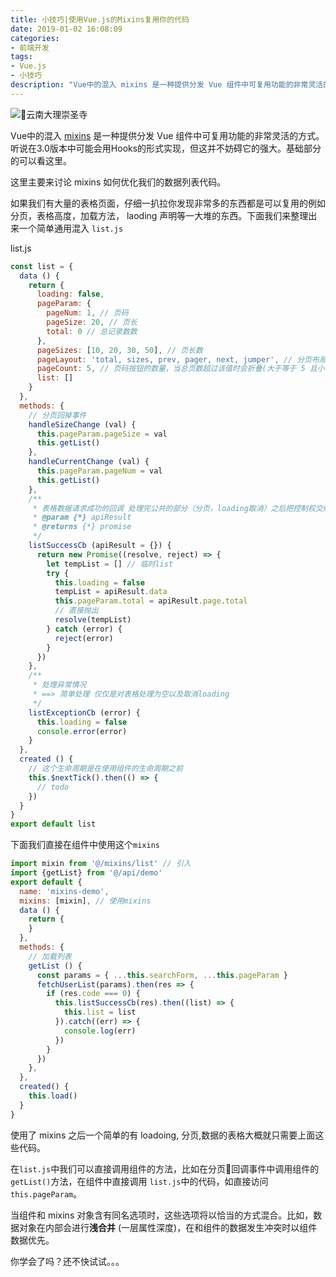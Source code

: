 ```yaml
---
title: 小技巧|使用Vue.js的Mixins复用你的代码
date: 2019-01-02 16:08:09
categories:
- 前端开发
tags:
- Vue.js
- 小技巧
description: "Vue中的混入 mixins 是一种提供分发 Vue 组件中可复用功能的非常灵活的方式。听说在3.0版本中可能会用Hooks的形式实现，但这并不妨碍它的强大。"
---
```

![云南大理崇圣寺](https://raw.githubusercontent.com/dunizb/cloudimg/master/blog/201901/Vue-js-Mixins/banner.jpg)

Vue中的混入 [mixins](https://cn.vuejs.org/v2/guide/mixins.html) 是一种提供分发 Vue 组件中可复用功能的非常灵活的方式。听说在3.0版本中可能会用Hooks的形式实现，但这并不妨碍它的强大。基础部分的可以看这里。


这里主要来讨论 mixins 如何优化我们的数据列表代码。

如果我们有大量的表格页面，仔细一扒拉你发现非常多的东西都是可以复用的例如分页，表格高度，加载方法， laoding 声明等一大堆的东西。下面我们来整理出来一个简单通用混入 `list.js`

list.js
```js
const list = {
  data () {
    return {
      loading: false,
      pageParam: {
        pageNum: 1, // 页码
        pageSize: 20, // 页长
        total: 0 // 总记录数数
      },
      pageSizes: [10, 20, 30, 50], // 页长数
      pageLayout: 'total, sizes, prev, pager, next, jumper', // 分页布局
      pageCount: 5, // 页码按钮的数量，当总页数超过该值时会折叠(大于等于 5 且小于等于 21 的奇数)
      list: []
    }
  },
  methods: {
    // 分页回掉事件
    handleSizeChange (val) {
      this.pageParam.pageSize = val
      this.getList()
    },
    handleCurrentChange (val) {
      this.pageParam.pageNum = val
      this.getList()
    },
    /**
     * 表格数据请求成功的回调 处理完公共的部分（分页，loading取消）之后把控制权交给页面
     * @param {*} apiResult
     * @returns {*} promise
     */
    listSuccessCb (apiResult = {}) {
      return new Promise((resolve, reject) => {
        let tempList = [] // 临时list
        try {
          this.loading = false
          tempList = apiResult.data
          this.pageParam.total = apiResult.page.total
          // 直接抛出
          resolve(tempList)
        } catch (error) {
          reject(error)
        }
      })
    },
    /**
     * 处理异常情况
     * ==> 简单处理 仅仅是对表格处理为空以及取消loading
     */
    listExceptionCb (error) {
      this.loading = false
      console.error(error)
    }
  },
  created () {
    // 这个生命周期是在使用组件的生命周期之前
    this.$nextTick().then(() => {
      // todo
    })
  }
}
export default list
```

下面我们直接在组件中使用这个`mixins`
```js
import mixin from '@/mixins/list' // 引入
import {getList} from '@/api/demo'
export default {
  name: 'mixins-demo',
  mixins: [mixin], // 使用mixins
  data () {
    return {
    }
  },
  methods: {
    // 加载列表
    getList () {
      const params = { ...this.searchForm, ...this.pageParam }
      fetchUserList(params).then(res => {
        if (res.code === 0) {
          this.listSuccessCb(res).then((list) => {
            this.list = list
          }).catch((err) => {
            console.log(err)
          })
        }
      })
    },
  },
  created() {
    this.load()
  }
}
```
使用了 mixins 之后一个简单的有 loadoing, 分页,数据的表格大概就只需要上面这些代码。

在`list.js`中我们可以直接调用组件的方法，比如在分页回调事件中调用组件的 `getList()`方法，在组件中直接调用 `list.js`中的代码，如直接访问 `this.pageParam`。


当组件和 mixins 对象含有同名选项时，这些选项将以恰当的方式混合。比如，数据对象在内部会进行**浅合并** (一层属性深度)，在和组件的数据发生冲突时以组件数据优先。

你学会了吗？还不快试试。。。

